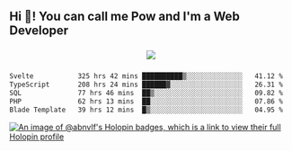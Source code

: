 <h2 align="left">Hi 👋! You can call me Pow and I'm a Web Developer</h2>

###

<div align="center">
  <img src="https://profile-counter.glitch.me/abnvlf/count.svg?"  />
</div>

###

<!--START_SECTION:waka-->

```txt
Svelte           325 hrs 42 mins ██████████▒░░░░░░░░░░░░░░   41.12 %
TypeScript       208 hrs 24 mins ██████▓░░░░░░░░░░░░░░░░░░   26.31 %
SQL              77 hrs 46 mins  ██▒░░░░░░░░░░░░░░░░░░░░░░   09.82 %
PHP              62 hrs 13 mins  ██░░░░░░░░░░░░░░░░░░░░░░░   07.86 %
Blade Template   39 hrs 12 mins  █▒░░░░░░░░░░░░░░░░░░░░░░░   04.95 %
```

<!--END_SECTION:waka-->
<!-- <img src="https://raw.githubusercontent.com/abnvlf/abnvlf/output/snake.svg" alt="Snake animation" /> -->

<!-- <a href="https://open.spotify.com/user/31py3qwahsl76foqwc5f55butple">
  <img src="https://spotify-recently-played-readme.vercel.app/api?user=31py3qwahsl76foqwc5f55butple&count=5&unique=false" alt="Spotify recently played"  />
</a> -->

[![An image of @abnvlf's Holopin badges, which is a link to view their full Holopin profile](https://holopin.me/abnvlf)](https://holopin.io/@abnvlf)

###
